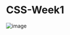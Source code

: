 # CSS-Week1
![image](https://user-images.githubusercontent.com/115491975/204232699-c294bf7d-d852-458e-8acb-7f0bfd947839.png)
